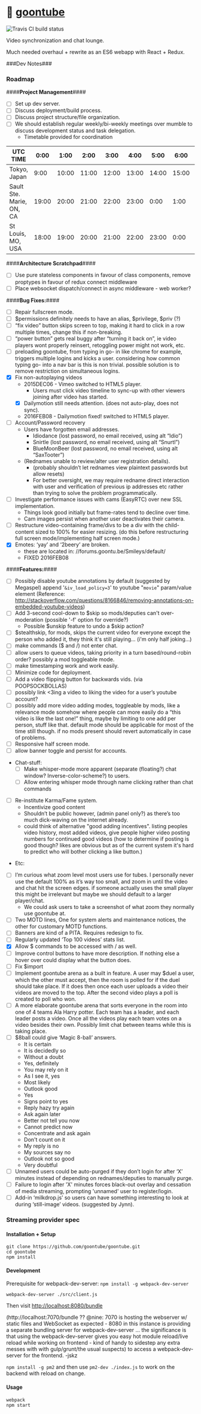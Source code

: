 # :hamburger: [goontube](https://goontu.be/)

![Travis CI build status](https://travis-ci.org/goontube/goontube.svg?branch=master)

Video synchronization and chat lounge.  

Much needed overhaul + rewrite as an ES6 webapp with React + Redux.  

###Dev Notes###

### Roadmap

####**Project Management**####
- [ ] Set up dev server.
- [ ] Discuss deployment/build process.
- [ ] Discuss project structure/file organization.
- [ ] We should establish regular weekly/bi-weekly meetings over mumble to discuss development status and task delegation.
   - Timetable provided for coordination

| UTC TIME | 0:00 | 1:00 | 2:00 | 3:00 | 4:00 | 5:00 | 6:00 | 7:00 | 8:00 | 9:00 | 10:00 | 11:00 | 12:00 | 13:00 | 14:00 | 15:00 | 16:00 | 17:00 | 18:00 | 19:00 | 20:00 | 21:00 | 22:00 | 23:00
|  ------------------------------ | ----- | ----- | ----- | ----- | ----- | ----- | ----- | ----- | ----- | ----- | ----- | ----- | ----- | ----- | ----- | ----- | ----- | ----- | ----- | ----- | ----- | ----- | ----- | ----- |
|  Tokyo, Japan | 9:00 | 10:00 | 11:00 | 12:00 | 13:00 | 14:00 | 15:00 | 16:00 | 17:00 | 18:00 | 19:00 | 20:00 | 21:00 | 22:00 | 23:00 | 0:00 | 1:00 | 2:00 | 3:00 | 4:00 | 5:00 | 6:00 | 7:00 | 8:00
|  Sault Ste. Marie, ON, CA | 19:00 | 20:00 | 21:00 | 22:00 | 23:00 | 0:00 | 1:00 | 2:00 | 3:00 | 4:00 | 5:00 | 6:00 | 7:00 | 8:00 | 9:00 | 10:00 | 11:00 | 12:00 | 13:00 | 14:00 | 15:00 | 16:00 | 17:00 | 18:00
|  St Louis, MO, USA | 18:00 | 19:00 | 20:00 | 21:00 | 22:00 | 23:00 | 0:00 | 1:00 | 2:00 | 3:00 | 4:00 | 5:00 | 6:00 | 7:00 | 8:00 | 9:00 | 10:00 | 11:00 | 12:00 | 13:00 | 14:00 | 15:00 | 16:00 | 17:00

####**Architecture Scratchpad**####
- [ ] Use pure stateless components in favour of class components, remove proptypes in favour of redux connect middleware
- [ ] Place websocket dispatch/connect in async middleware - web worker?

####**Bug Fixes:**####
- [ ] Repair fullscreen mode.
- [ ] $permissions definitely needs to have an alias, $privilege, $priv (?)
- [ ] “fix video” button skips screen to top, making it hard to click in a row multiple times, change this if non-breaking.
- [ ] “power button” gets real buggy after “turning it back on”, ie video players wont properly reinsert, retoggling power might not work, etc.
- [ ] preloading goontube, from typing in go- in like chrome for example, triggers multiple logins and kicks a user. considering how common typing go- into a nav bar is this is non trivial. possible solution is to remove restriction on simultaneous logins.
- [x] Fix non-autoplaying videos
  - 2015DEC06 - Vimeo switched to HTML5 player.
    - Users must click video timeline to sync-up with other viewers joining after video has started.
  - [x] Dailymotion still needs attention. (does not auto-play, does not sync).
  - 2016FEB08 - Dailymotion fixed! switched to HTML5 player.
- [ ] Account/Password recovery
  - Users have forgotten email addresses.
    - Idiodance (lost password, no email received, using alt “Idio”)
    - Snirtle (lost password, no email received, using alt “Snurtl”)
    - BlueMoonBeer (lost password, no email received, using alt “SaxTooter”)
  - (Rednames unable to review/alter user registration details).
    - (probably shouldn’t let rednames view plaintext passwords but allow resets)
    - For better oversight, we may require redname direct interaction with user and verification of previous ip addresses etc rather than trying to solve the problem programmatically.
- [ ] Investigate performance issues with cams (EasyRTC) over new SSL implementation.
  - Things look good initially but frame-rates tend to decline over time.
  - Cam images persist when another user deactivates their camera.
- [ ] Restructure video-containing frame/divs to be a div with the child-content sized to 100% for easier resizing. (do this before restructuring full screen mode/implementing half screen mode.)
- [x] Emotes: ‘yay’ and ‘2beery’ are broken.
  - these are located in: //forums.goontu.be/Smileys/default/
  - FIXED 2016FEB08


####**Features:**####
- [ ] Possibly disable youtube annotations by default (suggested by Megaspel) append '```&iv_load_policy=3```' to youtube "```movie```" param/value element (Reference: http://stackoverflow.com/questions/8166846/removing-annotations-on-embedded-youtube-videos)
- [ ] Add 3-second cool-down to $skip so mods/deputies can't over-moderation (possible '-f' option for override?)
  - Possible $unskip feature to undo a $skip action?
- [ ] $stealthskip, for mods, skips the current video for everyone except the person who added it, they think it's still playing... (i'm only half joking...)
- [ ] make commands ($ and /) not enter chat.
- [ ] allow users to queue videos, taking priority in a turn based/round-robin order? possibly a mod toggleable mode.
- [ ] make timestamping work and work easily.
- [ ] Minimize code for deployment.
- [ ] Add a video flipping button for backwards vids. (via POOPSOCKBOLLAS)
- [ ] possibly link <3ing a video to liking the video for a user’s youtube account?
- [ ] possibly add more video adding modes, toggleable by mods, like a relevance mode somehow where people can more easily do a “this video is like the last one!” thing, maybe by limiting to one add per person, stuff like that. default mode should be applicable for most of the time still though. if no mods present should revert automatically in case of problems.
- [ ] Responsive half screen mode.
- [ ] allow banner toggle and persist for accounts.
- Chat-stuff:
  - [ ] Make whisper-mode more apparent (separate (floating?) chat window? Inverse-color-scheme?) to users.
  - [ ] Allow entering whisper mode through name clicking rather than chat commands
- [ ] Re-institute Karma/Fame system.
  - Incentivize good content
  - Shouldn’t be public however, (admin panel only?) as there’s too much dick-waving on the internet already.
  - could think of alternative "good adding incentives". listing peoples video history, most added videos, give people higher video posting numbers for continued good videos (how to determine if posting is good though? likes are obvious but as of the current system it's hard to predict who will bother clicking a like button.)
- Etc:
- [ ] I’m curious what zoom level most users use for tubes. I personally never use the default 100% as it’s way too small, and zoom in until the video and chat hit the screen edges. if someone actually uses the small player this might be irrelevant but maybe we should default to a larger player/chat.
  - We could ask users to take a screenshot of what zoom they normally use goontube at.
- [ ] Two MOTD lines, One for system alerts and maintenance notices, the other for customary MOTD functions.
- [ ] Banners are kind of a PITA. Requires redesign to fix.
- [ ] Regularly updated ‘Top 100 videos’ stats list.
- [x] Allow $ commands to be accessed with / as well.
- [ ] Improve control buttons to have more description. If nothing else a hover over could display what the button does.
- [ ] Fix $import
- [ ] Implement goontube arena as a built in feature. A user may $duel a user, which the other must accept, then the room is polled for if the duel should take place. If it does then once each user uploads a video their videos are moved to the top. After the second video plays a poll is created to poll who won.
- [ ] A more elaborate goontube arena that sorts everyone in the room into one of 4 teams Ala Harry potter. Each team has a leader, and each leader posts a video. Once all the videos play each team votes on a video besides their own. Possibly limit chat between teams while this is taking place.
- [ ] $8ball could give ‘Magic 8-ball’ answers.
  - It is certain
  - It is decidedly so
  - Without a doubt
  - Yes, definitely
  - You may rely on it
  - As I see it, yes
  - Most likely
  - Outlook good
  - Yes
  - Signs point to yes
  - Reply hazy try again
  - Ask again later
  - Better not tell you now
  - Cannot predict now
  - Concentrate and ask again
  - Don't count on it
  - My reply is no
  - My sources say no
  - Outlook not so good
  - Very doubtful
- [ ] Unnamed users could be auto-purged if they don’t login for after ‘X’ minutes instead of depending on rednames/deputies to manually purge.
- [ ] Failure to login after 'X' minutes forces black-out overlay and cessation of media streaming, prompting 'unnamed' user to register/login.
- [ ] Add-in ‘milkdrop.js’ so users can have something interesting to look at during ‘still-image’ videos. (suggested by Jynn).

### Streaming provider spec

#### Installation + Setup

```
git clone https://github.com/goontube/goontube.git
cd goontube
npm install
```

#### Development

Prerequisite for webpack-dev-server: `npm install -g webpack-dev-server`

```
webpack-dev-server ./src/client.js
```

Then visit [http://localhost:8080/bundle](http://localhost:8080/bundle)

(http://localhost:7070/bundle ??  @nine: 7070 is hosting the webserver w/ static files and WebSocket as expected - 8080 in this instance is providing a separate bundling server for webpack-dev-server ... the significance is that using the webpack-dev-server gives you easy hot module reload/live reload while working on frontend - kind of handy to sidestep any extra messes with with gulp/grunt/the usual suspects) to access a webpack-dev-server for the frontend. -jskz

`npm install -g pm2` and then use `pm2-dev ./index.js` to work on the backend with reload on change.

#### Usage

```
webpack
npm start
```
